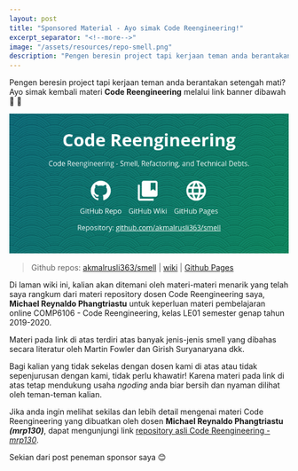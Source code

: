 ```yaml
---
layout: post
title: "Sponsored Material - Ayo simak Code Reengineering!"
excerpt_separator: "<!--more-->"
image: "/assets/resources/repo-smell.png"
description: "Pengen beresin project tapi kerjaan teman anda berantakan setengah mati? Ayo simak kembali materi Code Reengineering di sini"
---
```


Pengen beresin project tapi kerjaan teman anda berantakan setengah mati? Ayo simak kembali materi **Code Reengineering** melalui link banner dibawah :arrow_down_small: :arrow_down_small:

[![Code Reengineering Banner](/assets/resources/repo-smell.png#center "Code Reengineering")](https://akmalrusli363.github.io/smell)

> Github repos: [akmalrusli363/smell](https://github.com/akmalrusli363/smell)
| [wiki](https://github.com/akmalrusli363/smell/wiki)
| [Github Pages](https://akmalrusli363.github.io/smell)

Di laman wiki ini, kalian akan ditemani oleh materi-materi menarik yang telah saya rangkum dari materi repository dosen Code Reengineering saya, **Michael Reynaldo Phangtriastu** untuk keperluan materi pembelajaran online COMP6106 - Code Reengineering, kelas LE01 semester genap tahun 2019-2020.

<!--more-->

Materi pada link di atas terdiri atas banyak jenis-jenis smell yang dibahas secara literatur oleh Martin Fowler dan Girish Suryanaryana dkk.

Bagi kalian yang tidak sekelas dengan dosen kami di atas atau tidak sepenjurusan dengan kami, tidak perlu khawatir! Karena materi pada link di atas tetap mendukung usaha *ngoding* anda biar bersih dan nyaman dilihat oleh teman-teman kalian.

Jika anda ingin melihat sekilas dan lebih detail mengenai materi Code Reengineering yang dibuatkan oleh dosen **Michael Reynaldo Phangtriastu _(mrp130)_**, dapat mengunjungi link [repository asli Code Reengineering - *mrp130*](https://github.com/mrp130/smell/).

Sekian dari post peneman sponsor saya :blush:
